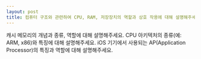 ```yaml
---
layout: post
title: 컴퓨터 구조와 관련하여 CPU, RAM, 저장장치의 역할과 상호 작용에 대해 설명해주세요.
---
```

캐시 메모리의 개념과 종류, 역할에 대해 설명해주세요.
CPU 아키텍처의 종류(예: ARM, x86)와 특징에 대해 설명해주세요.
iOS 기기에서 사용되는 AP(Application Processor)의 특징과 역할에 대해 설명해주세요.

